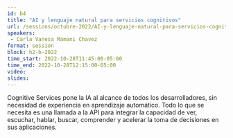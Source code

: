 ```yaml
---
id: b4
title: "AI y lenguaje natural para servicios cognitivos"
url: /sessions/octubre-2022/AI-y-lenguaje-natural-para-servicios-cognitivos
speakers:
 - Carla Vanesa Mamani Chavez
format: session
block: h2-b-2022
time_start: 2022-10-28T11:45:00-05:00
time_end: 2022-10-28T12:15:00-05:00
video:
slides:
---
```


Cognitive Services pone la IA al alcance de todos los desarrolladores, sin necesidad de experiencia en aprendizaje automático. Todo lo que se necesita es una llamada a la API para integrar la capacidad de ver, escuchar, hablar, buscar, comprender y acelerar la toma de decisiones en sus aplicaciones.